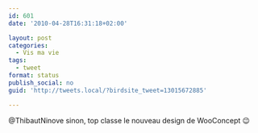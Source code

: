 ```yaml
---
id: 601
date: '2010-04-28T16:31:18+02:00'

layout: post
categories:
  - Vis ma vie
tags:
  - tweet
format: status
publish_social: no
guid: 'http://tweets.local/?birdsite_tweet=13015672885'

---
```


@ThibautNinove sinon, top classe le nouveau design de WooConcept 😉